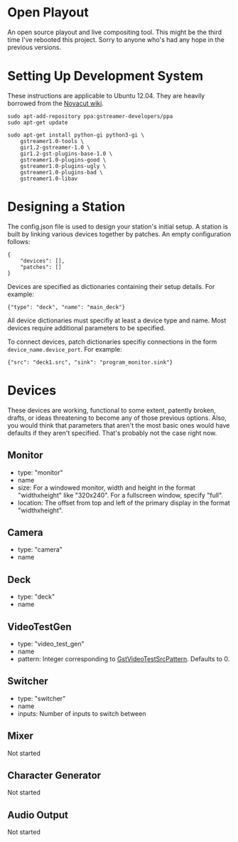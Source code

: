 Open Playout
============
An open source playout and live compositing tool.  This might be the
third time I've rebooted this project.  Sorry to anyone who's had any
hope in the previous versions.

Setting Up Development System
=============================
These instructions are applicable to Ubuntu 12.04.  They are heavily borrowed
from the [Novacut wiki](https://wiki.ubuntu.com/Novacut/GStreamer1.0#Adding_PPA_for_Ubuntu_Precise).

    sudo apt-add-repository ppa:gstreamer-developers/ppa
    sudo apt-get update

    sudo apt-get install python-gi python3-gi \
        gstreamer1.0-tools \
        gir1.2-gstreamer-1.0 \
        gir1.2-gst-plugins-base-1.0 \
        gstreamer1.0-plugins-good \
        gstreamer1.0-plugins-ugly \
        gstreamer1.0-plugins-bad \
        gstreamer1.0-libav

Designing a Station
===================
The config.json file is used to design your station's initial setup.  A station is built by linking various devices together by patches.  An empty configuration follows:

    {
        "devices": [],
        "patches": []
    }

Devices are specified as dictionaries containing their setup details.  For example:

    {"type": "deck", "name": "main_deck"}

All device dictionaries must specifiy at least a device type and name.  Most devices require additional parameters to be specified.

To connect devices, patch dictionaries specifiy connections in the form `device_name.device_port`.  For example:

    {"src": "deck1.src", "sink": "program_monitor.sink"}

Devices
=======
These devices are working, functional to some extent, patently broken, drafts, or ideas threatening to become any of those previous options.  Also, you would think that parameters that aren't the most basic ones would have defaults if they aren't specified.  That's probably not the case right now.

Monitor
-------
* type:     "monitor"
* name
* size:     For a windowed monitor, width and height in the format "widthxheight" like "320x240".
            For a fullscreen window, specify "full".
* location: The offset from top and left of the primary display in the format "widthxheight".

Camera
------
* type:     "camera"
* name

Deck
----
* type:     "deck"
* name

VideoTestGen
------------
* type:     "video_test_gen"
* name
* pattern:  Integer corresponding to [GstVideoTestSrcPattern](http://gstreamer.freedesktop.org/data/doc/gstreamer/head/gst-plugins-base-plugins/html/gst-plugins-base-plugins-videotestsrc.html#GstVideoTestSrcPattern).  Defaults to 0.

Switcher
--------
* type:     "switcher"
* name
* inputs:   Number of inputs to switch between

Mixer
-----
Not started

Character Generator
-------------------
Not started

Audio Output
------------
Not started